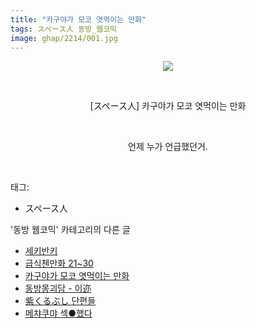 ```yaml
---
title: "카구야가 모코 엿먹이는 만화"
tags: スペース人 동방_웹코믹
image: ghap/2214/001.jpg
---
```

<div class="article">
<p style="text-align: center; clear: none; float: none;"><img src="{{ site.nasurl }}/ghap/2214/001.jpg"/></p>
<p style="text-align: center; clear: none; float: none;"><br/></p>
<p style="text-align: center; clear: none; float: none;">[スペース人] 카구야가 모코 엿먹이는 만화</p>
<p style="text-align: center; clear: none; float: none;"><br/></p>
<p style="text-align: center; clear: none; float: none;">언제 누가 언급했던거.</p>
<p><br/></p>
</div><div class="tagTrail">
<p>태그: </p>
<ul>
<li>スペース人</li>
</ul>
</div><div class="another">
<p>'동방 웹코믹' 카테고리의 다른 글</p>
<ul>
<li><a href="/2016-09-20-ghap_2237">세키반키</a></li>
<li><a href="/2016-09-19-ghap_2223">급식첸만화 21~30</a></li>
<li><a href="/2016-09-18-ghap_2214">카구야가 모코 엿먹이는 만화</a></li>
<li><a href="/2016-09-18-ghap_2206">동방몽괴담 - 이迩</a></li>
<li><a href="/2016-09-18-ghap_2200">紫くるぶし 단편들</a></li>
<li><a href="/2016-09-18-ghap_2197">메챠쿠먀 섹●했다</a></li>
</ul>
</div><div class="cb_module cb_fluid">
<div class="cb_wrt cb_profile">
</div><!-- commentList close -->
</div>